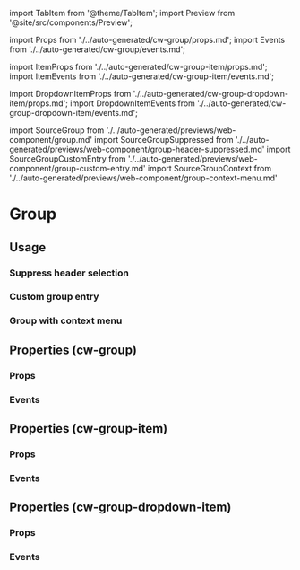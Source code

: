 import TabItem from '@theme/TabItem';
import Preview from '@site/src/components/Preview';

import Props from './../auto-generated/cw-group/props.md';
import Events from './../auto-generated/cw-group/events.md';

import ItemProps from './../auto-generated/cw-group-item/props.md';
import ItemEvents from './../auto-generated/cw-group-item/events.md';

import DropdownItemProps from './../auto-generated/cw-group-dropdown-item/props.md';
import DropdownItemEvents from './../auto-generated/cw-group-dropdown-item/events.md';

import SourceGroup from './../auto-generated/previews/web-component/group.md'
import SourceGroupSuppressed from './../auto-generated/previews/web-component/group-header-suppressed.md'
import SourceGroupCustomEntry from './../auto-generated/previews/web-component/group-custom-entry.md'
import SourceGroupContext from './../auto-generated/previews/web-component/group-context-menu.md'

# Group

## Usage

<Preview name="group" height="16rem">
  <TabItem value="javascript">
    <SourceGroup />
  </TabItem>
</Preview>

### Suppress header selection

<Preview name="group-header-suppressed" height="16rem">
  <TabItem value="javascript">
    <SourceGroupSuppressed />
  </TabItem>
</Preview>

### Custom group entry

<Preview name="group-custom-entry" height="16rem">
  <TabItem value="javascript">
    <SourceGroupCustomEntry />
  </TabItem>
</Preview>

### Group with context menu

<Preview name="group-context-menu" height="16rem">
  <TabItem value="javascript">
    <SourceGroupContext />
  </TabItem>
</Preview>

## Properties (cw-group)

### Props

<Props />

### Events

<Events />

## Properties (cw-group-item)

### Props

<ItemProps />

### Events

<ItemEvents />

## Properties (cw-group-dropdown-item)

### Props

<DropdownItemProps />

### Events

<DropdownItemEvents />
